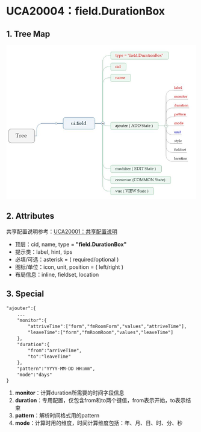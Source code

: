 # UCA20004：field.DurationBox

## 1. Tree Map

![](/engine/spec/component/img/field-009-01.JPG)

## 2. Attributes

共享配置说明参考：[UCA20001：共享配置说明](/engine/spec/component/field-shared.md)

* 顶层：cid, name, type = **"field.DurationBox"**
* 提示类：label, hint, tips
* 必填/可选：asterisk = \( required/optional \)
* 图标/单位：icon, unit, position = \( left/right \)
* 布局信息：inline, fieldset, location

## 3. Special

```
"ajouter":{
    ...
    "monitor":{
        "attriveTime":["form","fmRoomForm","values","attriveTime"],
        "leaveTime":["form","fmRoomRoom","values","leaveTime"]
    },
    "duration":{
        "from":"arriveTime",
        "to":"leaveTime"
    },
    "pattern":"YYYY-MM-DD HH:mm",
    "mode":"days"
}
```

1. **monitor**：计算duration所需要的时间字段信息
2. **duration**：专用配置，仅包含from和to两个键值，from表示开始，to表示结束
3. **pattern**：解析时间格式用的pattern
4. **mode**：计算时用的维度，时间计算维度包括：年、月、日、时、分、秒




